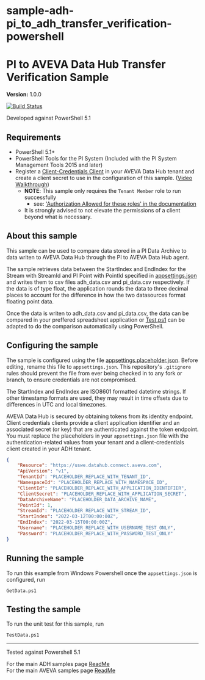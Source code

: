 # sample-adh-pi_to_adh_transfer_verification-powershell

# PI to AVEVA Data Hub Transfer Verification Sample

**Version:** 1.0.0  
  
[![Build Status](https://dev.azure.com/osieng/engineering/_apis/build/status/product-readiness/PI-System/AF-SDK-Getting-Started-Guide?repoName=osisoft%2FAF-SDK-Getting-Started-Guide&branchName=main)](https://dev.azure.com/osieng/engineering/_build/latest?definitionId=2251&repoName=osisoft%2FAF-SDK-Getting-Started-Guide&branchName=main)

Developed against PowerShell 5.1

## Requirements

- PowerShell 5.1+
- PowerShell Tools for the PI System (Included with the PI System Management Tools 2015 and later)
- Register a [Client-Credentials Client](https://datahub.connect.aveva/clients) in your AVEVA Data Hub tenant and create a client secret to use in the configuration of this sample. ([Video Walkthrough](https://www.youtube.com/watch?v=JPWy0ZX9niU))
  - __NOTE__: This sample only requires the `Tenant Member` role to run successfully 
    - see: ['Authorization Allowed for these roles' in the documentation](https://docs.osisoft.com/bundle/ocs/page/api-reference/tenant/tenant-tenants.html#get-tenant) 
  - It is strongly advised to not elevate the permissions of a client beyond what is necessary.

## About this sample

This sample can be used to compare data stored in a PI Data Archive to data writen to AVEVA Data Hub through the PI to AVEVA Data Hub agent.   

The sample retrieves data between the StartIndex and EndIndex for the Stream with StreamId and PI Point with PointId specified in [appsettings.json](appsettings.placeholder.json) and writes them to csv files adh_data.csv and pi_data.csv respectively. If the data is of type float, the application rounds the data to three decimal places to account for the difference in how the two datasources format floating point data.  

Once the data is writen to adh_data.csv and pi_data.csv, the data can be compared in your preffered spreadsheet application or [Test.ps1](Test.ps1) can be adapted to do the comparison automatically using PowerShell.

## Configuring the sample

The sample is configured using the file [appsettings.placeholder.json](appsettings.placeholder.json). Before editing, rename this file to `appsettings.json`. This repository's `.gitignore` rules should prevent the file from ever being checked in to any fork or branch, to ensure credentials are not compromised.

The StartIndex and EndIndex are ISO8601 formatted datetime strings. If other timestamp formats are used, they may result in time offsets due to differences in UTC and local timezones.

AVEVA Data Hub is secured by obtaining tokens from its identity endpoint. Client credentials clients provide a client application identifier and an associated secret (or key) that are authenticated against the token endpoint. You must replace the placeholders in your `appsettings.json` file with the authentication-related values from your tenant and a client-credentials client created in your ADH tenant.

```json
{
    "Resource": "https://uswe.datahub.connect.aveva.com",
    "ApiVersion": "v1",
    "TenantId": "PLACEHOLDER_REPLACE_WITH_TENANT_ID",
    "NamespaceId": "PLACEHOLDER_REPLACE_WITH_NAMESPACE_ID",
    "ClientId": "PLACEHOLDER_REPLACE_WITH_APPLICATION_IDENTIFIER",
    "ClientSecret": "PLACEHOLDER_REPLACE_WITH_APPLICATION_SECRET",
    "DataArchiveName": "PLACEHOLDER_DATA_ARCHIVE_NAME",
    "PointId": 1,
    "StreamId": "PLACEHOLDER_REPLACE_WITH_STREAM_ID",
    "StartIndex": "2022-03-12T00:00:00Z",
    "EndIndex": "2022-03-15T00:00:00Z",
    "Username": "PLACEHOLDER_REPLACE_WITH_USERNAME_TEST_ONLY",
    "Password": "PLACEHOLDER_REPLACE_WITH_PASSWORD_TEST_ONLY"
}
```

## Running the sample

To run this example from Windows Powershell once the `appsettings.json` is configured, run

```shell
GetData.ps1
```

## Testing the sample

To run the unit test for this sample, run

```shell
TestData.ps1
```

---

Tested against Powershell 5.1  

For the main ADH samples page [ReadMe](https://github.com/osisoft/OSI-Samples-OCS)  
For the main AVEVA samples page [ReadMe](https://github.com/osisoft/OSI-Samples)
